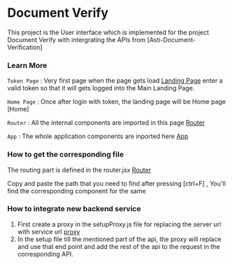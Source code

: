 # Document Verify

This project is the User interface which is implemented for the project Document Verify with intergrating the APIs from [Asti-Document-Verification]

### Learn More

`Token Page` : Very first page when the page gets load [Landing Page](src\components\login\tokenpage.jsx)
enter a valid token so that it will gets logged into the Main Landing Page.

`Home Page` : Once after login with token, the landing page will be Home page [Home]

`Router` : All the internal components are imported in this page [Router](src\components\router.jsx)

`App` : The whole application components are inported here [App](src\App.js)

### How to get the corresponding file

The routing part is defined in the router.jsx [Router](src\components\router.jsx)

Copy and paste the path that you need to find after pressing  [ctrl+F] , You'll find the corresponding component for the same

### How to integrate new backend service

1. First create a proxy in the setupProxy.js file for replacing the server url with service url [proxy](src\setupProxy.js)
2. In the setup file till the mentioned part of the api, the proxy will replace and use that end point and add the rest of the api to the request in the corresponding API.